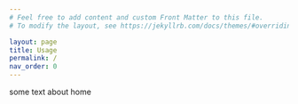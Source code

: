 ```yaml
---
# Feel free to add content and custom Front Matter to this file.
# To modify the layout, see https://jekyllrb.com/docs/themes/#overriding-theme-defaults

layout: page
title: Usage
permalink: /
nav_order: 0
---
```



<p>some text about home</p>